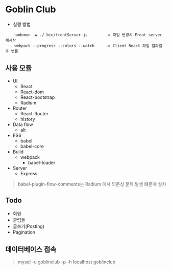 # Goblin Club

* 실행 방법

````
    nodemon -w ./ bin/frontServer.js        -> 파일 변경시 Front server 재시작
    webpack --progress --colors --watch     -> Client React 파일 컴파일 후 번들
````

## 사용 모듈

- UI
    - React
    - React-dom
    - React-bootstrap
    - Radium
- Router
    - React-Router
    - history
- Data flow
    - alt
- ES6
    - babel
    - babel-core
- Build
    - webpack
        - babel-loader
- Server
    - Express
    

> babel-plugin-flow-comments는 Radium 에서 의존성 문제 발생 떄문에 설치


## Todo

- 회원
- 클럽들
- 글쓰기(Posting)
- Pagination


## 데이터베이스 접속
> mysql -u goblinclub -p -h localhost goblinclub